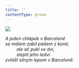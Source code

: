 ```yaml
---
title: ''
contentType: prose
---
```


![](../Images/011.jpg)

_A jeden chlápek v Barceloně  
se málem zabil pádem z koně;  
         ale ač pukl ve dví,  
         slepili jeho ledví  
zvlášť silným lepem v Barceloně._
